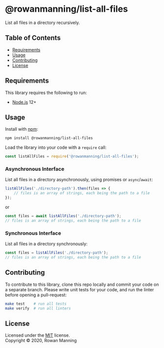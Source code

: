
# @rowanmanning/list-all-files

List all files in a directory recursively.


## Table of Contents

  * [Requirements](#requirements)
  * [Usage](#usage)
  * [Contributing](#contributing)
  * [License](#license)


## Requirements

This library requires the following to run:

  * [Node.js](https://nodejs.org/) 12+


## Usage

Install with [npm](https://www.npmjs.com/):

```sh
npm install @rowanmanning/list-all-files
```

Load the library into your code with a `require` call:

```js
const listAllFiles = require('@rowanmanning/list-all-files');
```

### Asynchronous Interface

List all files in a directory asynchronously, using promises or `async`/`await`:

```js
listAllFiles('./directory-path').then(files => {
    // files is an array of strings, each being the path to a file
});
```

or

```js
const files = await listAllFiles('./directory-path');
// files is an array of strings, each being the path to a file
```

### Synchronous Interface

List all files in a directory synchronously:

```js
const files = listAllFiles('./directory-path');
// files is an array of strings, each being the path to a file
```


## Contributing

To contribute to this library, clone this repo locally and commit your code on a separate branch. Please write unit tests for your code, and run the linter before opening a pull-request:

```sh
make test    # run all tests
make verify  # run all linters
```


## License

Licensed under the [MIT](LICENSE) license.<br/>
Copyright &copy; 2020, Rowan Manning
